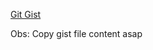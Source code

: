 [Git Gist](https://gist.github.com/adamplayer/8ca915244d8aa6c6cd84505a17fcc1c9)

Obs: Copy gist file content asap
